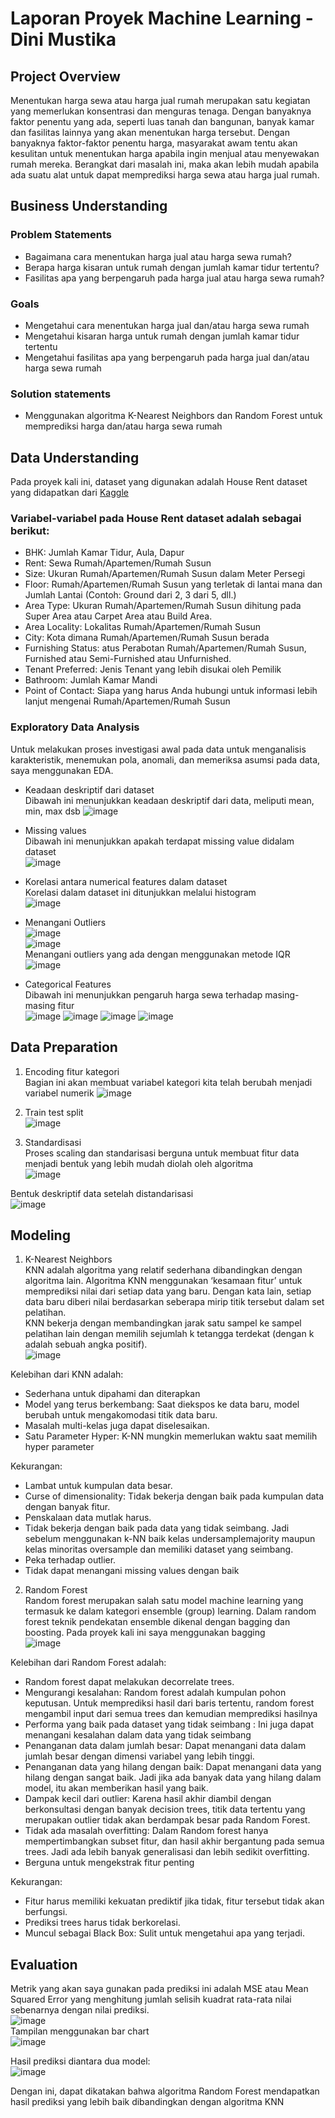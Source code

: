 # Laporan Proyek Machine Learning - Dini Mustika
## Project Overview
Menentukan harga sewa atau harga jual rumah merupakan satu kegiatan yang memerlukan konsentrasi dan menguras tenaga. Dengan banyaknya faktor penentu yang ada, seperti luas tanah dan bangunan, banyak kamar dan fasilitas lainnya yang akan menentukan harga tersebut. Dengan banyaknya faktor-faktor penentu harga, masyarakat awam tentu akan kesulitan untuk menentukan harga apabila ingin menjual atau menyewakan rumah mereka. Berangkat dari masalah ini, maka akan lebih mudah apabila ada suatu alat untuk dapat memprediksi harga sewa atau harga jual rumah.

## Business Understanding

### Problem Statements

- Bagaimana cara menentukan harga jual atau harga sewa rumah?
- Berapa harga kisaran untuk rumah dengan jumlah kamar tidur tertentu?
- Fasilitas apa yang berpengaruh pada harga jual atau harga sewa rumah?

### Goals

- Mengetahui cara menentukan harga jual dan/atau harga sewa rumah
- Mengetahui kisaran harga untuk rumah dengan jumlah kamar tidur tertentu
- Mengetahui fasilitas apa yang berpengaruh pada harga jual dan/atau harga sewa rumah

### Solution statements
- Menggunakan algoritma K-Nearest Neighbors dan Random Forest untuk memprediksi harga dan/atau harga sewa rumah  

## Data Understanding
Pada proyek kali ini, dataset yang digunakan adalah House Rent dataset yang didapatkan dari [Kaggle](https://www.kaggle.com/datasets/iamsouravbanerjee/house-rent-prediction-dataset)

### Variabel-variabel pada House Rent dataset adalah sebagai berikut:
- BHK: Jumlah Kamar Tidur, Aula, Dapur
- Rent: Sewa Rumah/Apartemen/Rumah Susun
- Size: Ukuran Rumah/Apartemen/Rumah Susun dalam Meter Persegi
- Floor: Rumah/Apartemen/Rumah Susun yang terletak di lantai mana dan Jumlah Lantai (Contoh: Ground dari 2, 3 dari 5, dll.)
- Area Type: Ukuran Rumah/Apartemen/Rumah Susun dihitung pada Super Area atau Carpet Area atau Build Area.
- Area Locality: Lokalitas Rumah/Apartemen/Rumah Susun
- City: Kota dimana Rumah/Apartemen/Rumah Susun berada
- Furnishing Status: atus Perabotan Rumah/Apartemen/Rumah Susun, Furnished atau Semi-Furnished atau Unfurnished.
- Tenant Preferred: Jenis Tenant yang lebih disukai oleh Pemilik
- Bathroom: Jumlah Kamar Mandi
- Point of Contact: Siapa yang harus Anda hubungi untuk informasi lebih lanjut mengenai Rumah/Apartemen/Rumah Susun

### Exploratory Data Analysis
Untuk melakukan proses investigasi awal pada data untuk menganalisis karakteristik, menemukan pola, anomali, dan memeriksa asumsi pada data, saya menggunakan EDA. 
- Keadaan deskriptif dari dataset <br>
Dibawah ini menunjukkan keadaan deskriptif dari data, meliputi mean, min, max dsb
![image](https://user-images.githubusercontent.com/73211764/190621090-b3378823-0ca9-475b-a702-76b2d19ea677.png)

- Missing values <br>
Dibawah ini menunjukkan apakah terdapat missing value didalam dataset <br>
![image](https://user-images.githubusercontent.com/73211764/190622409-46928d02-1365-4bb9-8d38-b523401ffd23.png)

- Korelasi antara numerical features dalam dataset <br>
Korelasi dalam dataset ini ditunjukkan melalui histogram <br>
![image](https://user-images.githubusercontent.com/73211764/190622846-f306a37c-507d-4b9c-bd74-da827a00b470.png)

- Menangani Outliers <br>
![image](https://user-images.githubusercontent.com/73211764/190628691-1e2ce304-21ef-46b5-9228-8a5e910afd68.png) <br>
![image](https://user-images.githubusercontent.com/73211764/190628757-f993b8fc-dbf0-4885-a549-484be1ae6c91.png) <br>
Menangani outliers yang ada dengan menggunakan metode IQR <br>
![image](https://user-images.githubusercontent.com/73211764/190628846-2eb5d3ea-ecdb-4255-9635-01f59508a82c.png)

- Categorical Features <br>
Dibawah ini menunjukkan pengaruh harga sewa terhadap masing-masing fitur <br>
![image](https://user-images.githubusercontent.com/73211764/190623374-a0824351-9486-40ed-b218-167c501bff19.png)
![image](https://user-images.githubusercontent.com/73211764/190623420-cf59a52b-a025-46ea-90d0-3c8d798af9bb.png)
![image](https://user-images.githubusercontent.com/73211764/190623503-c6fcab3f-f435-4c28-adad-7a3e12390904.png)
![image](https://user-images.githubusercontent.com/73211764/190623580-24214e82-0ae9-4c67-917c-0529c6ec0dd9.png)


## Data Preparation

1. Encoding fitur kategori <br>
Bagian ini akan membuat variabel kategori kita telah berubah menjadi variabel numerik
![image](https://user-images.githubusercontent.com/73211764/190624021-7cf65c81-3d23-4a26-b8d4-d32e1bea377b.png)

3. Train test split <br>
![image](https://user-images.githubusercontent.com/73211764/190624081-4df89469-0d3b-4a1a-befe-9950965268dd.png)

5. Standardisasi <br>
Proses scaling dan standarisasi berguna untuk membuat fitur data menjadi bentuk yang lebih mudah diolah oleh algoritma <br>
![image](https://user-images.githubusercontent.com/73211764/190624119-24fc3133-6d56-40d1-8e83-f6f5499024c5.png)

Bentuk deskriptif data setelah distandarisasi <br>
![image](https://user-images.githubusercontent.com/73211764/190624502-06aa5415-d87c-4200-8dad-3f20aa2946b6.png)


## Modeling

1. K-Nearest Neighbors <br>
KNN adalah algoritma yang relatif sederhana dibandingkan dengan algoritma lain. Algoritma KNN menggunakan ‘kesamaan fitur’ untuk memprediksi nilai dari setiap data yang baru. Dengan kata lain, setiap data baru diberi nilai berdasarkan seberapa mirip titik tersebut dalam set pelatihan. <br>
KNN bekerja dengan membandingkan jarak satu sampel ke sampel pelatihan lain dengan memilih sejumlah k tetangga terdekat (dengan k adalah sebuah angka positif). <br>
![image](https://user-images.githubusercontent.com/73211764/190625751-bce17cb3-9caa-4ee4-9742-75d935e0b9f5.png) <br>

Kelebihan dari KNN adalah: <br>
- Sederhana untuk dipahami dan diterapkan
- Model yang terus berkembang: Saat diekspos ke data baru, model berubah untuk mengakomodasi titik data baru.
- Masalah multi-kelas juga dapat diselesaikan.
- Satu Parameter Hyper: K-NN mungkin memerlukan waktu saat memilih hyper parameter

Kekurangan:
- Lambat untuk kumpulan data besar.
- Curse of dimensionality: Tidak bekerja dengan baik pada kumpulan data dengan banyak fitur.
- Penskalaan data mutlak harus.
- Tidak bekerja dengan baik pada data yang tidak seimbang. Jadi sebelum menggunakan k-NN baik kelas undersamplemajority maupun kelas minoritas oversample dan memiliki dataset yang seimbang.
- Peka terhadap outlier.
- Tidak dapat menangani missing values dengan baik

2. Random Forest <br>
Random forest merupakan salah satu model machine learning yang termasuk ke dalam kategori ensemble (group) learning. Dalam random forest teknik pendekatan ensemble dikenal dengan bagging dan boosting. Pada proyek kali ini saya menggunakan bagging <br>
![image](https://user-images.githubusercontent.com/73211764/190625987-7b1c03c6-ace7-4abe-9359-abbb087c6894.png) <br>
  
Kelebihan dari Random Forest adalah: <br>
  - Random forest dapat melakukan decorrelate trees. 
  - Mengurangi kesalahan: Random forest adalah kumpulan pohon keputusan. Untuk memprediksi hasil dari baris tertentu, random forest mengambil input dari semua trees dan kemudian memprediksi hasilnya
  - Performa yang baik pada dataset yang tidak seimbang : Ini juga dapat menangani kesalahan dalam data yang tidak seimbang 
  - Penanganan data dalam jumlah besar: Dapat menangani data dalam jumlah besar dengan dimensi variabel yang lebih tinggi.
  - Penanganan data yang hilang dengan baik: Dapat menangani data yang hilang dengan sangat baik. Jadi jika ada banyak data yang hilang dalam model, itu akan memberikan hasil yang baik.
  - Dampak kecil dari outlier: Karena hasil akhir diambil dengan berkonsultasi dengan banyak decision trees, titik data tertentu yang merupakan outlier tidak akan berdampak besar pada Random Forest.
  - Tidak ada masalah overfitting: Dalam Random forest hanya mempertimbangkan subset fitur, dan hasil akhir bergantung pada semua trees. Jadi ada lebih banyak generalisasi dan lebih sedikit overfitting.
  - Berguna untuk mengekstrak fitur penting

  Kekurangan: <br>
  - Fitur harus memiliki kekuatan prediktif jika tidak, fitur tersebut tidak akan berfungsi.
  - Prediksi trees harus tidak berkorelasi.
  - Muncul sebagai Black Box: Sulit untuk mengetahui apa yang terjadi.


## Evaluation
Metrik yang akan saya gunakan pada prediksi ini adalah MSE atau Mean Squared Error yang menghitung jumlah selisih kuadrat rata-rata nilai sebenarnya dengan nilai prediksi. <br>
![image](https://user-images.githubusercontent.com/73211764/190628136-59fa90c9-8700-420e-836e-053ec73a3fa7.png) <br>
Tampilan menggunakan bar chart <br>
![image](https://user-images.githubusercontent.com/73211764/190628288-26b9c083-7ab1-4976-b420-f003ebde962e.png)

Hasil prediksi diantara dua model: <br>
![image](https://user-images.githubusercontent.com/73211764/190628431-9c6fb481-047f-4f74-9053-292e1f4578a8.png)

Dengan ini, dapat dikatakan bahwa algoritma Random Forest mendapatkan hasil prediksi yang lebih baik dibandingkan dengan algoritma KNN
